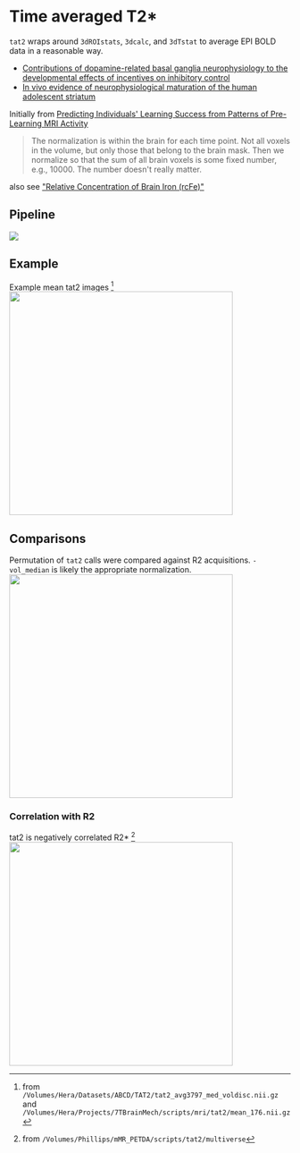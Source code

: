 # Time averaged T2*
`tat2` wraps around `3dROIstats`, `3dcalc`, and `3dTstat` to average EPI BOLD data in a reasonable way.

* [Contributions of dopamine-related basal ganglia neurophysiology to the developmental effects of incentives on inhibitory control](https://www.sciencedirect.com/science/article/pii/S1878929322000445)
* [In vivo evidence of neurophysiological maturation of the human adolescent striatum](https://www.sciencedirect.com/science/article/pii/S1878929314000863?via%3Dihub)

Initially from [Predicting Individuals' Learning Success from Patterns of Pre-Learning MRI Activity](https://journals.plos.org/plosone/article?id=10.1371/journal.pone.0016093)
> The normalization is within the brain for each time point.
> Not all voxels in the volume, but only those that belong to the brain mask.
> Then we normalize so that the sum of all brain voxels is some fixed number,
> e.g., 10000. The number doesn't really matter.

also see ["Relative Concentration of Brain Iron (rcFe)"](https://www.biorxiv.org/content/biorxiv/early/2019/03/16/579763.full.pdf)


## Pipeline
![](/lncdtools/imgs/tat2.png)

## Example
Example mean tat2 images [^loc]
[<img src="/lncdtools/imgs/tat2_example.png"     width=400 />](/lncdtools/imgs/tat2_examle.png)

[^loc]:from `/Volumes/Hera/Datasets/ABCD/TAT2/tat2_avg3797_med_voldisc.nii.gz` and `/Volumes/Hera/Projects/7TBrainMech/scripts/mri/tat2/mean_176.nii.gz`

## Comparisons
Permutation of `tat2` calls were compared against R2 acquisitions.
`-vol_median` is likely the appropriate normalization. <br>
[<img src="/lncdtools/imgs/tat2_matrix.png"     width=400 />](/lncdtools/imgs/tat2_matrix.png)
### Correlation with R2
tat2 is negatively correlated R2\* [^loccor]
[<img src="/lncdtools/imgs/tat2_vs_r2prime.png" height=400 />](/lncdtools/imgs/tat2_vs_r2prime.png) <br>

[^loccor]: from `/Volumes/Phillips/mMR_PETDA/scripts/tat2/multiverse`

